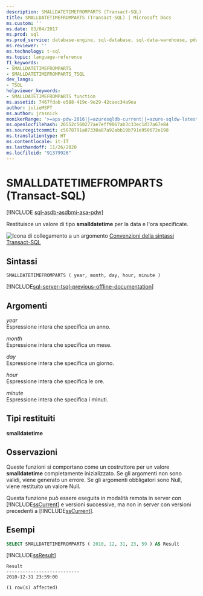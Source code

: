 ```yaml
---
description: SMALLDATETIMEFROMPARTS (Transact-SQL)
title: SMALLDATETIMEFROMPARTS (Transact-SQL) | Microsoft Docs
ms.custom: ''
ms.date: 03/04/2017
ms.prod: sql
ms.prod_service: database-engine, sql-database, sql-data-warehouse, pdw
ms.reviewer: ''
ms.technology: t-sql
ms.topic: language-reference
f1_keywords:
- SMALLDATETIMEFROMPARTS
- SMALLDATETIMEFROMPARTS_TSQL
dev_langs:
- TSQL
helpviewer_keywords:
- SMALLDATETIMEFROMPARTS function
ms.assetid: 7467fdab-e588-419c-9e29-42caec34a9ea
author: julieMSFT
ms.author: jrasnick
monikerRange: '>=aps-pdw-2016||=azuresqldb-current||=azure-sqldw-latest||>=sql-server-2016||=sqlallproducts-allversions||>=sql-server-linux-2017||=azuresqldb-mi-current'
ms.openlocfilehash: 26552c560277ae7eff9067ab3c33ec1d37a67e84
ms.sourcegitcommit: c5078791a07330a87a92abb19b791e950672e198
ms.translationtype: HT
ms.contentlocale: it-IT
ms.lasthandoff: 11/26/2020
ms.locfileid: "91379926"
---
```

# <a name="smalldatetimefromparts-transact-sql"></a>SMALLDATETIMEFROMPARTS (Transact-SQL)
[!INCLUDE [sql-asdb-asdbmi-asa-pdw](../../includes/applies-to-version/sql-asdb-asdbmi-asa-pdw.md)]

  Restituisce un valore di tipo **smalldatetime** per la data e l'ora specificate.  
  
 ![Icona di collegamento a un argomento](../../database-engine/configure-windows/media/topic-link.gif "Icona di collegamento a un argomento") [Convenzioni della sintassi Transact-SQL](../../t-sql/language-elements/transact-sql-syntax-conventions-transact-sql.md)  
  
## <a name="syntax"></a>Sintassi  
  
```syntaxsql  
SMALLDATETIMEFROMPARTS ( year, month, day, hour, minute )  
```  
  
[!INCLUDE[sql-server-tsql-previous-offline-documentation](../../includes/sql-server-tsql-previous-offline-documentation.md)]

## <a name="arguments"></a>Argomenti
 *year*  
 Espressione intera che specifica un anno.  
  
 *month*  
 Espressione intera che specifica un mese.  
  
 *day*  
 Espressione intera che specifica un giorno.  
  
 *hour*  
 Espressione intera che specifica le ore.  
  
 *minute*  
 Espressione intera che specifica i minuti.  
  
## <a name="return-types"></a>Tipi restituiti  
 **smalldatetime**  
  
## <a name="remarks"></a>Osservazioni  
 Queste funzioni si comportano come un costruttore per un valore **smalldatetime** completamente inizializzato. Se gli argomenti non sono validi, viene generato un errore. Se gli argomenti obbligatori sono Null, viene restituito un valore Null.  
  
 Questa funzione può essere eseguita in modalità remota in server con [!INCLUDE[ssCurrent](../../includes/sscurrent-md.md)] e versioni successive, ma non in server con versioni precedenti a [!INCLUDE[ssCurrent](../../includes/sscurrent-md.md)].  
  
## <a name="examples"></a>Esempi  
  
```sql  
SELECT SMALLDATETIMEFROMPARTS ( 2010, 12, 31, 23, 59 ) AS Result  
```  
  
 [!INCLUDE[ssResult](../../includes/ssresult-md.md)]  
  
```  
Result  
---------------------------  
2010-12-31 23:59:00  
  
(1 row(s) affected)  
```  
  

